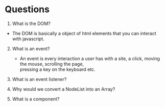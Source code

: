 # Questions

1. What is the DOM?
- The DOM is basically a object of html elements that you can interact with javascript.

2. What is an event?
   - An event is every interaction a user has with a site, a click, moving the mouse, scrolling the page,  
    pressing a key on the keyboard etc.
    
3. What is an event listener?
4. Why would we convert a NodeList into an Array?
5. What is a component? 
